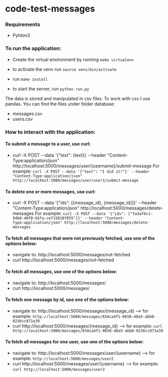 # code-test-messages

### Requirements
- Pyhton3

### To run the application:
- Create the virtual environment by running `make virtualenv`
- to activate the venv run `source venv/bin/activate`

- run `make install` 
- to start the server, run `python run.py`

The data is stored and manipulated in csv files. To work with csv I use pandas. You can find the files under folder database:
- messages.csv
- users.csv

### How to interact with the application:

#### To submit a message to a user, use curl:
- curl -X POST --data '{"text": {text}} --header "Content-Type:application/json" http://localhost:5000/messages/user/{username}/submit-message
For example: `curl -X POST --data '{"text": "I did it!"}' --header "Content-Type:application/json" http://localhost:5000/messages/user/user1/submit-message`

#### To delete one or more messages, use curl:
-  curl -X POST --data '{"ids": [{message_id}, {message_id}]}' --header "Content-Type:application/json" http://localhost:5000/messages/delete-messages
For example: `curl -X POST --data '{"ids": ["fa3af6c1-94b8-46f0-b5fa-cef15810f855"]}' --header "Content-Type:application/json" http://localhost:5000/messages/delete-messages`

#### To fetch all messages that were not previously fetched, use one of the options below:
- navigate to: http://localhost:5000/messages/not-fetched
- curl http://localhost:5000/messages/not-fetched

#### To fetch all messages, use one of the options below:
- navigate to: http://localhost:5000/messages/
- curl http://localhost:5000/messages/

#### To fetch one message by id, use one of the options below:
- navigate to: http://localhost:5000/messages/{message_id} --> for example: `http://localhost:5000/messages/834ca4f1-0650-48a5-abb8-0236cc871e39`
- curl http://localhost:5000/messages/{message_id} --> for example: `curl http://localhost:5000/messages/834ca4f1-0650-48a5-abb8-0236cc871e39`

#### To fetch all messages for one user, use one of the options below:
- navigate to: http://localhost:5000/messages/user/{username} --> for example: `http://localhost:5000/messages/user2`
- curl http://localhost:5000/messages/user/{username} --> for example: `curl http://localhost:5000/messages/user2`



